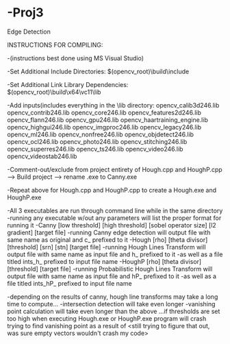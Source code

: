   -Proj3
=====

Edge Detection

INSTRUCTIONS FOR COMPILING:

-(instructions best done using MS Visual Studio)

-Set Additional Include Directories:
  $(opencv_root)\build\include

-Set Additional Link Library Dependencies:
  $(opencv_root)\build\x64\vc11\lib
  
  -Add inputs(includes everything in the \lib directory:
opencv_calib3d246.lib
opencv_contrib246.lib
opencv_core246.lib
opencv_features2d246.lib
opencv_flann246.lib
opencv_gpu246.lib
opencv_haartraining_engine.lib
opencv_highgui246.lib
opencv_imgproc246.lib
opencv_legacy246.lib
opencv_ml246.lib
opencv_nonfree246.lib
opencv_objdetect246.lib
opencv_ocl246.lib
opencv_photo246.lib
opencv_stitching246.lib
opencv_superres246.lib
opencv_ts246.lib
opencv_video246.lib
opencv_videostab246.lib
  
-Comment-out/exclude from project entirety of Hough.cpp and HoughP.cpp --> Build project --> rename .exe to Canny.exe

-Repeat above for Hough.cpp and HoughP.cpp to create a Hough.exe and HoughP.exe

-All 3 executables are run through command line while in the same directory
  -running any executable w/out any parameters will list the proper format for running it
    -Canny [low threshold] [high threshold] [sobel operator size] [l2 gradient] [target file]
      -running Canny edge detection will output file with same name as original and c_ prefixed to it
    -Hough [rho] [theta divisor] [threshold] [srn] [stn] [target file]
      -running Hough Lines Transform will output file with same name as input file and h_ prefixed to it
      -as well as a file titled ints_h_ prefixed to input file name
    -HoughP [rho] [theta divisor] [threshold] [target file]
      -running Probabilistic Hough Lines Transform will output file with same name as input file and hP_ prefixed to it
      -as well as a file titled ints_hP_ prefixed to input file name
      
-depending on the results of canny, hough line transforms may take a long time to compute...
-intersection detection will take even longer
-vanishing point calculation will take even longer than the above
...if thresholds are set too high when executing Hough.exe or HoughP.exe program will crash trying to find vanishing point as a result of <still trying to figure that out, was sure empty vectors wouldn't crash my code>

